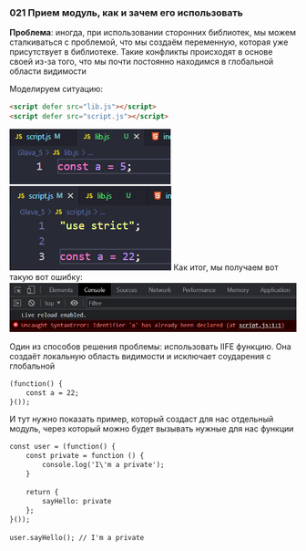 ### **021 Прием модуль, как и зачем его использовать**

**Проблема**: иногда, при использовании сторонних библиотек, мы можем сталкиваться с проблемой, что мы создаём переменную, которая уже присутствует в библиотеке. Такие конфликты происходят в основе своей из-за того, что мы почти постоянно находимся в глобальной области видимости

Моделируем ситуацию:

```HTML
<script defer src="lib.js"></script>
<script defer src="script.js"></script>
```
![](_png/Pasted%20image%2020220926191856.png)
![](_png/Pasted%20image%2020220926191858.png)
Как итог, мы получаем вот такую вот ошибку:
![](_png/Pasted%20image%2020220926191827.png)

Один из способов решения проблемы: использовать IIFE функцию. Она создаёт локальную область видимости и исключает соударения с глобальной

```JS
(function() {  
    const a = 22;
}());
```

И тут нужно показать пример, который создаст для нас отдельный модуль, через который можно будет вызывать нужные для нас функции

```JS
const user = (function() {  
    const private = function () {
        console.log('I\'m a private');
    }
    
    return {
        sayHello: private
    };
}());

user.sayHello(); // I'm a private
```